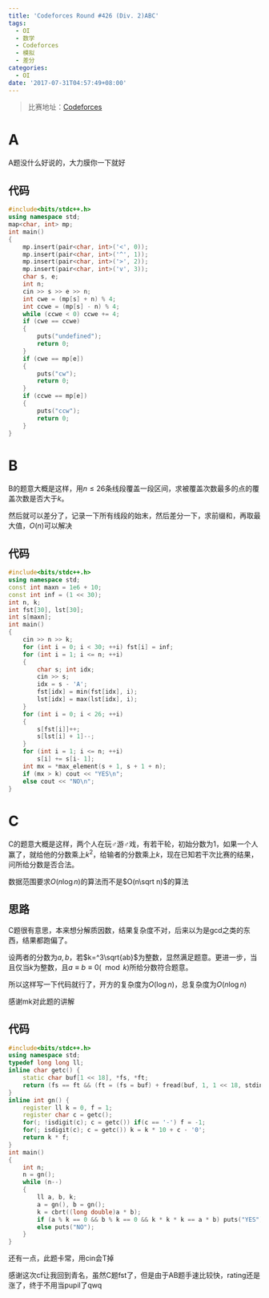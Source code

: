 ```yaml
---
title: 'Codeforces Round #426 (Div. 2)ABC'
tags:
  - OI
  - 数学
  - Codeforces
  - 模拟
  - 差分
categories:
  - OI
date: '2017-07-31T04:57:49+08:00'
---
```


>  比赛地址：[Codeforces](http://codeforces.com/contest/834)

# A

A题没什么好说的，大力膜你一下就好

<!--more-->

## 代码

``` cpp
#include<bits/stdc++.h>
using namespace std;
map<char, int> mp;
int main()
{
    mp.insert(pair<char, int>('<', 0));
    mp.insert(pair<char, int>('^', 1));
    mp.insert(pair<char, int>('>', 2));
    mp.insert(pair<char, int>('v', 3));
    char s, e;
    int n;
    cin >> s >> e >> n;
    int cwe = (mp[s] + n) % 4;
    int ccwe = (mp[s] - n) % 4;
    while (ccwe < 0) ccwe += 4;
    if (cwe == ccwe)
    {
        puts("undefined");
        return 0;
    }
    if (cwe == mp[e])
    { 
        puts("cw");
        return 0;
    }
    if (ccwe == mp[e])
    { 
        puts("ccw");
        return 0;
    }
}

```

# B

B的题意大概是这样，用$n\leq 26$条线段覆盖一段区间，求被覆盖次数最多的点的覆盖次数是否大于$k$。

然后就可以差分了，记录一下所有线段的始末，然后差分一下，求前缀和，再取最大值，$O(n)$可以解决

## 代码

``` cpp
#include<bits/stdc++.h>
using namespace std;
const int maxn = 1e6 + 10;
const int inf = (1 << 30);
int n, k;
int fst[30], lst[30];
int s[maxn];
int main()
{
    cin >> n >> k;
    for (int i = 0; i < 30; ++i) fst[i] = inf;
    for (int i = 1; i <= n; ++i)
    {
        char s; int idx;
        cin >> s;
        idx = s - 'A';
        fst[idx] = min(fst[idx], i);
        lst[idx] = max(lst[idx], i);
    }
    for (int i = 0; i < 26; ++i)
    {
        s[fst[i]]++;
        s[lst[i] + 1]--;
    }
    for (int i = 1; i <= n; ++i)
        s[i] += s[i- 1];
    int mx = *max_element(s + 1, s + 1 + n);
    if (mx > k) cout << "YES\n";
    else cout << "NO\n";
}
```

# C

C的题意大概是这样，两个人在玩♂游♂戏，有若干轮，初始分数为$1$，如果一个人赢了，就给他的分数乘上$k^2$，给输者的分数乘上$k$，现在已知若干次比赛的结果，问所给分数是否合法。

数据范围要求$O(n\log n)$的算法而不是$O(n\sqrt n)$的算法

## 思路

C题很有意思，本来想分解质因数，结果复杂度不对，后来以为是gcd之类的东西，结果都跑偏了。

设两者的分数为$a,b$，若$k=^3\sqrt{ab}$为整数，显然满足题意。更进一步，当且仅当$k$为整数，且$a\equiv b\equiv0(\mod k)$所给分数符合题意。

所以这样写一下代码就行了，开方的复杂度为$O(\log n)$，总复杂度为$O(n\log n)$

感谢mk对此题的讲解

## 代码

``` cpp
#include<bits/stdc++.h>
using namespace std;
typedef long long ll;
inline char getc() { 
    static char buf[1 << 18], *fs, *ft;
    return (fs == ft && (ft = (fs = buf) + fread(buf, 1, 1 << 18, stdin)), fs == ft) ? EOF : *fs++;
}
inline int gn() { 
    register ll k = 0, f = 1;
    register char c = getc();
    for(; !isdigit(c); c = getc()) if(c == '-') f = -1;
    for(; isdigit(c); c = getc()) k = k * 10 + c - '0';
    return k * f;
}
int main()
{
    int n;
    n = gn();
    while (n--)
    {
        ll a, b, k;
        a = gn(), b = gn();
        k = cbrt((long double)a * b);
        if (a % k == 0 && b % k == 0 && k * k * k == a * b) puts("YES");
        else puts("NO");
    }
}
```

 还有一点，此题卡常，用cin会T掉

感谢这次cf让我回到青名，虽然C题fst了，但是由于AB题手速比较快，rating还是涨了，终于不用当pupil了qwq

